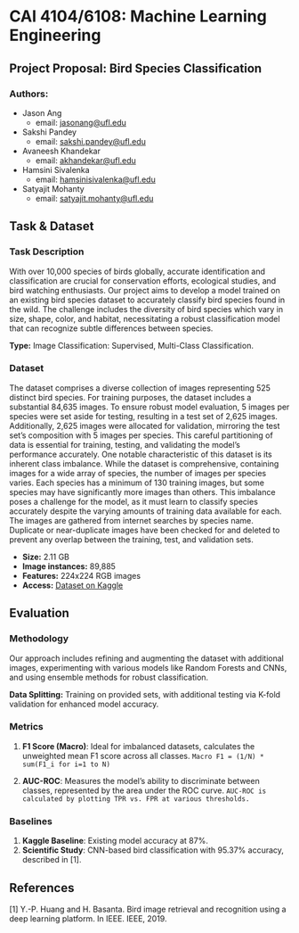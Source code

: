 # CAI 4104/6108: Machine Learning Engineering
## Project Proposal: Bird Species Classification
### Authors:
- Jason Ang
  - email: jasonang@ufl.edu
- Sakshi Pandey
  - email: sakshi.pandey@ufl.edu
- Avaneesh Khandekar
  - email: akhandekar@ufl.edu
- Hamsini Sivalenka
  - email: hamsinisivalenka@ufl.edu
- Satyajit Mohanty
  - email: satyajit.mohanty@ufl.edu

## Task & Dataset

### Task Description

With over 10,000 species of birds globally, accurate identification and classification are crucial for conservation efforts, ecological studies, and bird watching enthusiasts. Our project aims to develop a model trained on an existing bird species dataset to accurately classify bird species found in the wild. The challenge includes the diversity of bird species which vary in size, shape, color, and habitat, necessitating a robust classification model that can recognize subtle differences between species.

**Type:** Image Classification: Supervised, Multi-Class Classification.

### Dataset

The dataset comprises a diverse collection of images representing 525 distinct bird species. For training purposes, the dataset includes a substantial 84,635 images. To ensure robust model evaluation, 5 images per species were set aside for testing, resulting in a test set of 2,625 images. Additionally, 2,625 images were allocated for validation, mirroring the test set’s composition with 5 images per species. This careful partitioning of data is essential for training, testing, and validating the model’s performance accurately. One notable characteristic of this dataset is its inherent class imbalance. While the dataset is comprehensive, containing images for a wide array of species, the number of images per species varies. Each species has a minimum of 130 training images, but some species may have significantly more images than others. This imbalance poses a challenge for the model, as it must learn to classify species accurately despite the varying amounts of training data available for each. The images are gathered from internet searches by species name. Duplicate or near-duplicate images have been checked for and deleted to prevent any overlap between the training, test, and validation sets.

- **Size:** 2.11 GB
- **Image instances:** 89,885
- **Features:** 224x224 RGB images
- **Access:** [Dataset on Kaggle](https://www.kaggle.com/datasets/gpiosenka/100-bird-species/data)

## Evaluation

### Methodology

Our approach includes refining and augmenting the dataset with additional images, experimenting with various models like Random Forests and CNNs, and using ensemble methods for robust classification.

**Data Splitting:** Training on provided sets, with additional testing via K-fold validation for enhanced model accuracy.

### Metrics

1. **F1 Score (Macro)**: Ideal for imbalanced datasets, calculates the unweighted mean F1 score across all classes.
   `Macro F1 = (1/N) * sum(F1_i for i=1 to N)`

2. **AUC-ROC**: Measures the model’s ability to discriminate between classes, represented by the area under the ROC curve.
   `AUC-ROC is calculated by plotting TPR vs. FPR at various thresholds.`

### Baselines

1. **Kaggle Baseline**: Existing model accuracy at 87%.
2. **Scientific Study**: CNN-based bird classification with 95.37% accuracy, described in [1].

## References

[1] Y.-P. Huang and H. Basanta. Bird image retrieval and recognition using a deep learning platform. In IEEE. IEEE, 2019.
